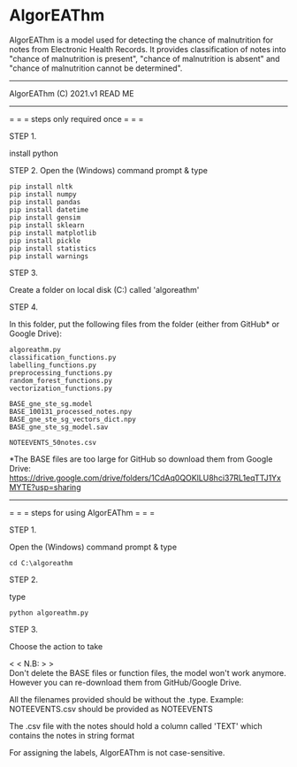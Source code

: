 # AlgorEAThm
AlgorEAThm is a model used for detecting the chance of malnutrition for notes from Electronic Health Records. It provides classification of notes into "chance of malnutrition is present", "chance of malnutrition is absent" and "chance of malnutrition cannot be determined".

- - - - - - - - - - -
AlgorEAThm (C) 2021.v1
READ ME
- - - - - - - - - - -

= = = steps only required once = = = 

STEP 1. 

install python

STEP 2. 
Open the (Windows) command prompt & type 

    pip install nltk
    pip install numpy
    pip install pandas
    pip install datetime
    pip install gensim
    pip install sklearn
    pip install matplotlib
    pip install pickle
    pip install statistics
    pip install warnings

STEP 3. 

Create a folder on local disk (C:\) called 'algoreathm'

STEP 4. 

In this folder, put the following files from the folder 
(either from GitHub* or Google Drive):

    algoreathm.py
    classification_functions.py
    labelling_functions.py
    preprocessing_functions.py
    random_forest_functions.py
    vectorization_functions.py
    
    BASE_gne_ste_sg.model
    BASE_100131_processed_notes.npy
    BASE_gne_ste_sg_vectors_dict.npy
    BASE_gne_ste_sg_model.sav
    
    NOTEEVENTS_50notes.csv

*The BASE files are too large for GitHub so download them from Google Drive: https://drive.google.com/drive/folders/1CdAq0QOKlLU8hci37RL1eqTTJ1YxMYTE?usp=sharing

- - - - - - - - - - - - - - - - - - - - - 

= = = steps for using AlgorEAThm = = = 

STEP 1.

Open the (Windows) command prompt & type 

    cd C:\algoreathm 

STEP 2. 

type 

    python algoreathm.py 

STEP 3.

Choose the action to take

< < N.B: > >  
Don't delete the BASE files or function files, the model won't work anymore. However you can re-download them from GitHub/Google Drive. 

All the filenames provided should be without the .type. 
    Example: NOTEEVENTS.csv should be provided as NOTEEVENTS

The .csv file with the notes should hold a column called 'TEXT' which contains the notes in string format

For assigning the labels, AlgorEAThm is not case-sensitive.

